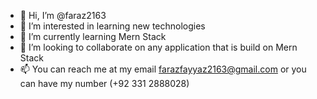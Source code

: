 - 👋 Hi, I’m @faraz2163
- 👀 I’m interested in learning new technologies
- 🌱 I’m currently learning Mern Stack
- 💞️ I’m looking to collaborate on any application that is build on Mern Stack 
- 📫 You can reach me at my email farazfayyaz2163@gmail.com or you can have my number (+92 331 2888028)
